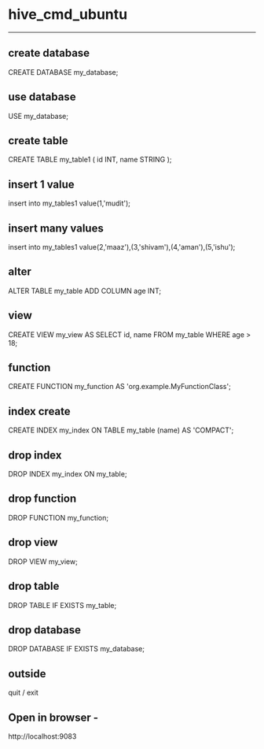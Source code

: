 # hive_cmd_ubuntu
**********************************************************

## create database
CREATE DATABASE my_database;

## use database
USE my_database;

## create table
CREATE TABLE my_table1 (
    id INT,
    name STRING
);

## insert 1 value
insert into my_tables1 value(1,'mudit');

## insert many values
insert into my_tables1 value(2,'maaz'),(3,'shivam'),(4,'aman'),(5,'ishu');

## alter
ALTER TABLE my_table ADD COLUMN age INT;

## view
CREATE VIEW my_view AS
SELECT id, name FROM my_table WHERE age > 18;


## function
CREATE FUNCTION my_function AS 'org.example.MyFunctionClass';

## index create
CREATE INDEX my_index ON TABLE my_table (name) AS 'COMPACT';


## drop index
DROP INDEX my_index ON my_table;

## drop function
DROP FUNCTION my_function;


## drop view
DROP VIEW my_view;


## drop table
DROP TABLE IF EXISTS my_table;


## drop database
DROP DATABASE IF EXISTS my_database;


## outside 
quit / exit


## Open in browser - 
http://localhost:9083



